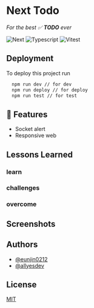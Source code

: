 
# Next Todo

_For the best ✅ **TODO** ever_

![Next](https://img.shields.io/npm/v/next?style=flat-square&logo=Next.js&logoColor=white&label=Next&labelColor=black&color=555555) ![Typescript](https://img.shields.io/npm/v/typescript?style=flat-square&logo=TypeScript&logoColor=white&label=Typescript&labelColor=3178C6&color=555555) ![Vitest](https://img.shields.io/npm/v/vitest?style=flat-square&logo=vitest&logoColor=FCC72C&label=Vitest&labelColor=6E9F18&color=555555)

## Deployment

To deploy this project run

```bash
  npm run dev // for dev
  npm run deploy // for deploy
  npm run test // for test
```

## 🌱 Features

- Socket alert
- Responsive web

## Lessons Learned

### learn

### challenges

### overcome

## Screenshots

## Authors

- [@eunjin0212](https://www.github.com/eunjin0212)
- [@allyesdev](https://github.com/allyesdev)

## License

[MIT](https://choosealicense.com/licenses/mit/)
